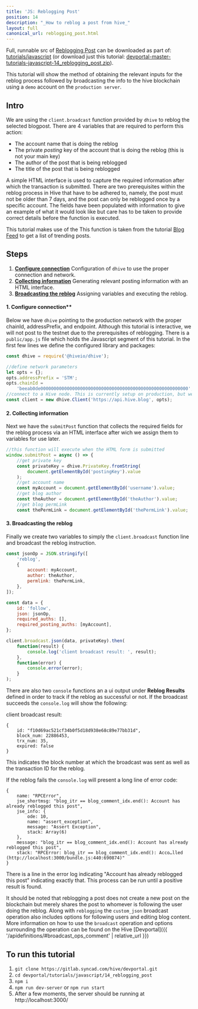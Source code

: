 ```yaml
---
title: 'JS: Reblogging Post'
position: 14
description: "_How to reblog a post from hive_"
layout: full
canonical_url: reblogging_post.html
---
```

Full, runnable src of [Reblogging Post](https://gitlab.syncad.com/hive/devportal/-/tree/master/tutorials/javascript/14_reblogging_post) can be downloaded as part of: [tutorials/javascript](https://gitlab.syncad.com/hive/devportal/-/tree/master/tutorials/javascript) (or download just this tutorial: [devportal-master-tutorials-javascript-14_reblogging_post.zip](https://gitlab.syncad.com/hive/devportal/-/archive/master/devportal-master.zip?path=tutorials/javascript/14_reblogging_post)).

This tutorial will show the method of obtaining the relevant inputs for the reblog process followed by broadcasting the info to the hive blockchain using a `demo` account on the `production server`.

## Intro

We are using the `client.broadcast` function provided by `dhive` to reblog the selected blogpost. There are 4 variables that are required to perform this action:

*   The account name that is doing the reblog
*   The private _posting_ key of the account that is doing the reblog (this is not your main key)
*   The author of the post that is being reblogged
*   The title of the post that is being reblogged

A simple HTML interface is used to capture the required information after which the transaction is submitted. There are two prerequisites within the reblog process in Hive that have to be adhered to, namely, the post must not be older than 7 days, and the post can only be reblogged once by a specific account. The fields have been populated with information to give an example of what it would look like but care has to be taken to provide correct details before the function is executed.

This tutorial makes use of the This function is taken from the tutorial [Blog Feed](blog_feed.html) to get a list of trending posts.

## Steps

1.  [**Configure connection**](#configure_connection) Configuration of `dhive` to use the proper connection and network.
2.  [**Collecting information**](#collecting_information) Generating relevant posting information with an HTML interface.
3.  [**Broadcasting the reblog**](#broadcasting_the_reblog) Assigning variables and executing the reblog.

#### 1. Configure connection\*\*<a name="configure_connection"></a>

Below we have `dhive` pointing to the production network with the proper chainId, addressPrefix, and endpoint. Although this tutorial is interactive, we will not post to the testnet due to the prerequisites of reblogging.
There is a `public/app.js` file which holds the Javascript segment of this tutorial. In the first few lines we define the configured library and packages:

```javascript
const dhive = require('@hiveio/dhive');

//define network parameters
let opts = {};
opts.addressPrefix = 'STM';
opts.chainId =
    'beeab0de00000000000000000000000000000000000000000000000000000000';
//connect to a Hive node. This is currently setup on production, but we recommend using a testnet like https://testnet.hive.blog
const client = new dhive.Client('https://api.hive.blog', opts);
```

#### 2. Collecting information<a name="collecting_information"></a>

Next we have the `submitPost` function that collects the required fields for the reblog process via an HTML interface
after wich we assign them to variables for use later.

```javascript
//this function will execute when the HTML form is submitted
window.submitPost = async () => {
    //get private key
    const privateKey = dhive.PrivateKey.fromString(
        document.getElementById('postingKey').value
    );
    //get account name
    const myAccount = document.getElementById('username').value;
    //get blog author
    const theAuthor = document.getElementById('theAuthor').value;
    //get blog permLink
    const thePermLink = document.getElementById('thePermLink').value;
```

#### 3. Broadcasting the reblog<a name="broadcasting_the_reblog"></a>

Finally we create two variables to simply the `client.broadcast` function line and broadcast the reblog instruction.

```javascript
const jsonOp = JSON.stringify([
    'reblog',
    {
        account: myAccount,
        author: theAuthor,
        permlink: thePermLink,
    },
]);

const data = {
    id: 'follow',
    json: jsonOp,
    required_auths: [],
    required_posting_auths: [myAccount],
};

client.broadcast.json(data, privateKey).then(
    function(result) {
        console.log('client broadcast result: ', result);
    },
    function(error) {
        console.error(error);
    }
);
```

There are also two `console` functions an a ui output under **Reblog Results** defined in order to track if the reblog
as successful or not. If the broadcast succeeds the `console.log` will show the following:

client broadcast result:

```
{
    id: "f10d69ac521cf34b0f5d18d938e68c89e77bb31d",
    block_num: 22886453,
    trx_num: 35,
    expired: false
}
```

This indicates the block number at which the broadcast was sent as well as the transaction ID for the reblog.

If the reblog fails the `console.log` will present a long line of error code:

```
{
    name: "RPCError",
    jse_shortmsg: "blog_itr == blog_comment_idx.end(): Account has already reblogged this post",
    jse_info: {
        ode: 10,
        name: "assert_exception",
        message: "Assert Exception",
        stack: Array(6)
    },
    message: "blog_itr == blog_comment_idx.end(): Account has already reblogged this post",
    stack: "RPCError: blog_itr == blog_comment_idx.end(): Acco…lled (http://localhost:3000/bundle.js:440:690874)"
}
```

There is a line in the error log indicating "Account has already reblogged this post" indicating exactly that. This process can be run until a positive result is found.

It should be noted that reblogging a post does not create a new post on the blockchain but merely shares the post to whomever is following the user doing the reblog. Along with `reblogging` the `custom_json` broadcast operation also includes options for following users and editing blog content. More information on how to use the `broadcast` operation and options surrounding the operation can be found on the Hive [Devportal]({{ '/apidefinitions/#broadcast_ops_comment' | relative_url }})

## To run this tutorial

1. `git clone https://gitlab.syncad.com/hive/devportal.git`
2. `cd devportal/tutorials/javascript/14_reblogging_post`
3. `npm i`
4. `npm run dev-server` or `npm run start`
5. After a few moments, the server should be running at http://localhost:3000/
